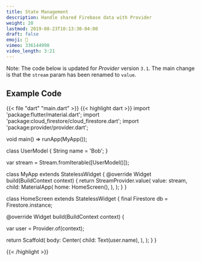 ```yaml
---
title: State Management
description: Handle shared Firebase data with Provider
weight: 20
lastmod: 2019-08-23T10:13:30-04:00
draft: false
emoji: 🌊
vimeo: 336144998
video_length: 3:21
---
```


Note: The code below is updated for _Provider_ version `3.1`. The main change is
that the `stream` param has been renamed to `value`.

## Example Code

{{< file "dart" "main.dart" >}} {{< highlight dart >}} import
'package:flutter/material.dart'; import
'package:cloud_firestore/cloud_firestore.dart'; import
'package:provider/provider.dart';

void main() => runApp(MyApp());

class UserModel { String name = 'Bob'; }

var stream = Stream.fromIterable([UserModel()]);

class MyApp extends StatelessWidget { @override Widget build(BuildContext
context) { return StreamProvider<UserModel>.value( value: stream, child:
MaterialApp( home: HomeScreen(), ), ); } }

class HomeScreen extends StatelessWidget { final Firestore db =
Firestore.instance;

@override Widget build(BuildContext context) {

var user = Provider.of<UserModel>(context);

return Scaffold( body: Center( child: Text(user.name), ), ); } }

{{< /highlight >}}
